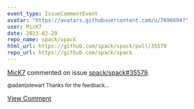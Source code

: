 ```yaml
---
event_type: IssueCommentEvent
avatar: "https://avatars.githubusercontent.com/u/7696694?"
user: MicK7
date: 2023-02-20
repo_name: spack/spack
html_url: https://github.com/spack/spack/pull/35579
repo_url: https://github.com/spack/spack
---
```


<a href='https://github.com/MicK7' target='_blank'>MicK7</a> commented on issue <a href='https://github.com/spack/spack/pull/35579' target='_blank'>spack/spack#35579</a>.

<small>@adamjstewart Thanks for the feedback...</small>

<a href='https://github.com/spack/spack/pull/35579' target='_blank'>View Comment</a>